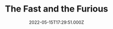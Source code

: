 ---
title: "The Fast and the Furious"
year: 2001
date: 2022-05-15T17:29:51.000Z
permalink: /almanac/movies/2022-05-15-the-fast-and-the-furious/index.html
link: https://letterboxd.com/rknightuk/film/the-fast-and-the-furious-2001/3/
rating: 3
tmdbid: 9799
---